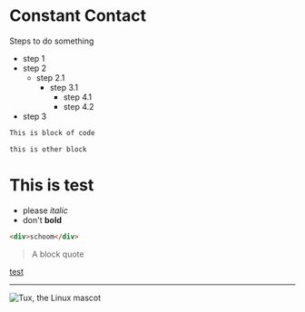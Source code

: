 # Constant Contact

Steps to do something

* step 1
* step 2
  * step 2.1
    * step 3.1
      * step 4.1
      * step 4.2
* step 3


```html
This is block of code
```

    this is other block

# This is test

* please *italic*
* don't **bold**

```html
<div>schoom</div>
```

> A block quote

[test](https://google.com)

---

![Tux, the Linux mascot](https://www.markdownguide.org//assets/images/tux.png)

